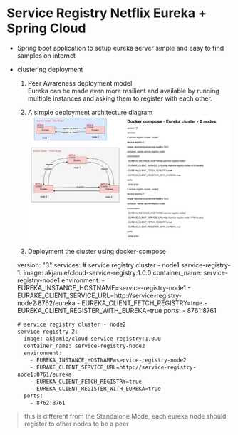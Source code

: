 # Service Registry Netflix Eureka + Spring Cloud
- Spring boot application to setup eureka server
  simple and easy to find samples on internet
- clustering deployment  
  1. Peer Awareness deployment model  
  Eureka can be made even more resilient and available by running multiple instances and asking them to register with each other.
  
  2. A simple deployment architecture diagram
  ![./eureka-cluster-arch-diagram.jpg](./eureka-cluster-arch-diagram.jpg)
  
  3. Deployment the cluster using docker-compose

    version: "3"
    services:
      # service registry cluster - node1
      service-registry-1:
        image: akjamie/cloud-service-registry:1.0.0
        container_name: service-registry-node1
        environment:
          - EUREKA_INSTANCE_HOSTNAME=service-registry-node1
          - EURAKE_CLIENT_SERVICE_URL=http://service-registry-node2:8762/eureka
          - EUREKA_CLIENT_FETCH_REGISTRY=true
          - EUREKA_CLIENT_REGISTER_WITH_EUREKA=true
        ports:
          - 8761:8761
      
      # service registry cluster - node2
      service-registry-2:
        image: akjamie/cloud-service-registry:1.0.0
        container_name: service-registry-node2
        environment:
          - EUREKA_INSTANCE_HOSTNAME=service-registry-node2
          - EURAKE_CLIENT_SERVICE_URL=http://service-registry-node1:8761/eureka
          - EUREKA_CLIENT_FETCH_REGISTRY=true
          - EUREKA_CLIENT_REGISTER_WITH_EUREKA=true
        ports:
          - 8762:8761
 
>this is different from the Standalone Mode, each eureka node should register to other nodes to be a peer
 
 
 
